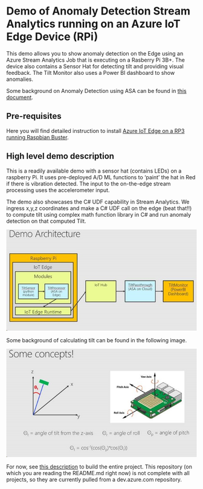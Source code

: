 # Demo of Anomaly Detection Stream Analytics running on an Azure IoT Edge Device (RPi)

This demo allows you to show anomaly detection on the Edge using an Azure Stream Analytics Job that is executing on a Rasberry Pi 3B+. The device also contains a Sensor Hat for detecting tilt and providing visual feedback. The Tilt Monitor also uses a Power BI dashboard to show anomalies.

Some background on Anomaly Detection using ASA can be found in [this document](https://azure.microsoft.com/en-us/blog/anomaly-detection-using-built-in-machine-learning-models-in-azure-stream-analytics/).

## Pre-requisites

Here you will find detailed instruction to install [Azure IoT Edge on a RP3 running Raspbian Buster](../Generic-prerequisites/Raspbian-Buster-IoTEdge-RP3/README.md).

## High level demo description
This is a readily available demo with a sensor hat (contains LEDs) on a raspberry Pi. It uses pre-deployed A/D ML functions to ‘paint’ the hat in Red if there is vibration detected. The input to the on-the-edge stream processing uses the accelerometer input.

The demo also showcases the C# UDF capability in Stream Analytics. We ingress x,y,z coordinates and make a C# UDF call on the edge (beat that!!) to compute tilt using complex math function library in C# and run anomaly detection on that computed Tilt.

![Architecture](./Images/Architecture.jpg)

Some background of calculating tilt can be found in the following image.

![Background](./Images/TiltTheory.jpg)

For now, see [this description](https://dev.azure.com/mstruys-nl/_git/PiTiltMonitor?path=%2FREADME.md&version=GBmaster) to build the entire project. This repository (on which you are reading the README<span></span>.md right now) is not complete with all projects, so they are currently pulled from a dev<span></span>.azure.com repository.